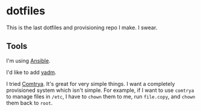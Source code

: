 # dotfiles

This is the last dotfiles and provisioning repo I make. I swear.

## Tools

I'm using [Ansible](https://www.ansible.com/).

I'd like to add [yadm](https://yadm.io/).

I tried [Comtrya](https://www.comtrya.dev/). It's great for very simple things. I want a completely provisioned system which isn't simple. For example, if I want to use `comtrya` to manage files in `/etc`, I have to `chown` them to me, run `file.copy`, and `chown` them back to `root`.
